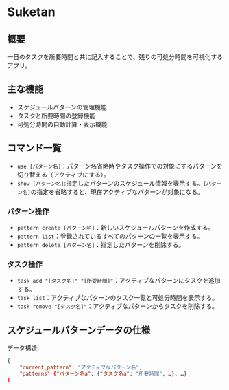 
# Suketan

## 概要

一日のタスクを所要時間と共に記入することで、残りの可処分時間を可視化するアプリ。

## 主な機能

- スケジュールパターンの管理機能
- タスクと所要時間の登録機能
- 可処分時間の自動計算・表示機能

## コマンド一覧

- `use [パターン名]`：パターン名省略時やタスク操作での対象にするパターンを切り替える（アクティブにする）。
- `show [パターン名]`:指定したパターンのスケジュール情報を表示する。`[パターン名]`の指定を省略すると、現在アクティブなパターンが対象になる。

### パターン操作

- `pattern create [パターン名]`：新しいスケジュールパターンを作成する。
- `pattern list`：登録されているすべてのパターンの一覧を表示する。
- `pattern delete [パターン名]`：指定したパターンを削除する。

### タスク操作

- `task add "[タスク名]" "[所要時間]"`：アクティブなパターンにタスクを追加する。
- `task list`：アクティブなパターンのタスク一覧と可処分時間を表示する。
- `task remove "[タスク名]"`：アクティブなパターンからタスクを削除する。

## スケジュールパターンデータの仕様

データ構造:
```json
{
    "current_pattern": "アクティブなパターン名",
    "patterns" {"パターン名a": {"タスク名a": "所要時間", …}, …}
}
```
